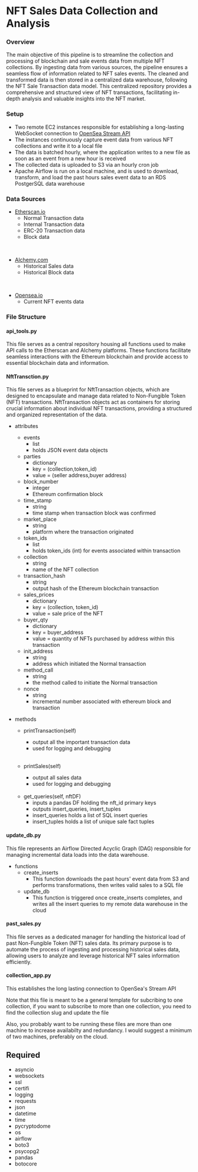 # NFT Sales Data Collection and Analysis



### Overview
The main objective of this pipeline is to streamline the collection and processing of blockchain and sale events data from multiple NFT collections. By ingesting data from various sources, the pipeline ensures a seamless flow of information related to NFT sales events. The cleaned and transformed data is then stored in a centralized data warehouse, following the NFT Sale Transaction data model. This centralized repository provides a comprehensive and structured view of NFT transactions, facilitating in-depth analysis and valuable insights into the NFT market.


### Setup
-  Two remote EC2 instances responsible for establishing a long-lasting WebSocket connection to [OpenSea Stream API](https://docs.opensea.io/reference/stream-api-overview)
- The instances continuously capture event data from various NFT collections and write it to a local file
- The data is batched hourly, where the application writes to a new file as soon as an event from a new hour is received
- The collected data is uploaded to S3 via an hourly cron job 
- Apache Airflow is run on a local machine, and is used to download, transform, and load the past hours sales event data to an RDS PostgerSQL data warehouse

### Data Sources

- [Etherscan.io](https://etherscan.io/apis)
    - Normal Transaction data
    - Internal Transaction data
    - ERC-20 Transaction data
    - Block data

<br>

- [Alchemy.com](alchemy.com)
  - Historical Sales data
  - Historical Block data

<br>

- [Opensea.io](https://docs.opensea.io/reference/api-overview)
  - Current NFT events data

### File Structure
#### api_tools.py
This file serves as a central repository housing all functions used to make API calls to the Etherscan and Alchemy platforms. These functions facilitate seamless interactions with the Ethereum blockchain and provide access to essential blockchain data and information.

#### NftTransction.py
This file serves as a blueprint for NftTransaction objects, which are designed to encapsulate and manage data related to Non-Fungible Token (NFT) transactions. NftTransaction objects act as containers for storing crucial information about individual NFT transactions, providing a structured and organized representation of the data.

- attributes
    - events
        - list
        - holds JSON event data objects
    - parties
        - dictionary
        - key = (collection,token_id) 
        - value = (seller address,buyer address)
    - block_number
        - integer
        - Ethereum confirmation block
    - time_stamp
        - string
        - time stamp when transaction block was confirmed
    - market_place
        - string
        - platform where the transaction originated
    - token_ids
        - list
        - holds token_ids (int) for events associated within transaction
    - collection
        - string
        - name of the NFT collection
    - transaction_hash
        - string
        - output hash of the Ethereum blockchain transaction
    - sales_prices
        - dictionary
        - key = (collection, token_id)
        - value = sale price of the NFT
    - buyer_qty
        - dictionary
        - key = buyer_address
        - value = quantity of NFTs purchased by address within this transaction
    - init_address
        - string
        - address which initiated the Normal transaction
    - method_call
        - string
        - the method called to initiate the Normal transaction
    - nonce
        - string
        - incremental number associated with ethereum block and transaction


- methods
    - printTransaction(self)
        - output all the important transaction data
        - used for logging and debugging

        <br>

    - printSales(self)
        - output all sales data
        - used for logging and debugging

    <br>

    - get_queries(self, nftDF)
        - inputs a pandas DF holding the nft_id primary keys
        - outputs insert_queries, insert_tuples
        - insert_queries holds a list of SQL insert queries
        - insert_tuples holds a list of unique sale fact tuples


#### update_db.py

This file represents an Airflow Directed Acyclic Graph (DAG) responsible for managing incremental data loads into the data warehouse.

- functions
    - create_inserts
        - This function downloads the past hours' event data from S3 and performs transformations, then writes valid sales to a SQL file
    - update_db
        - This function is triggered once create_inserts completes, and writes all the insert queries to my remote data warehouse in the cloud

#### past_sales.py

This file serves as a dedicated manager for handling the historical load of past Non-Fungible Token (NFT) sales data. Its primary purpose is to automate the process of ingesting and processing historical sales data, allowing users to analyze and leverage historical NFT sales information efficiently.


#### collection_app.py

This establishes the long lasting connection to OpenSea's
Stream API

Note that this file is meant to be a general template for subcribing to
one collection, if you want to subscribe to more than one collection, 
you need to find the collection slug and update the file

Also, you probably want to be running these files are more than one machine to increase availabilty and redundancy. I would suggest a minimum of two machines, preferably on the cloud.

#### 


## Required
- asyncio
- websockets
- ssl
- certifi
- logging
- requests
- json
- datetime
- time
- pycryptodome
- os
- airflow
- boto3
- psycopg2
- pandas
- botocore

####